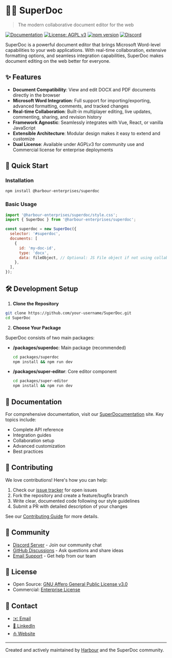 # 🦋️📝️ SuperDoc

> The modern collaborative document editor for the web

[![Documentation](https://img.shields.io/badge/docs-available-1355ff.svg)](https://docs.superdoc.dev/)
[![License: AGPL v3](https://img.shields.io/badge/License-AGPL%20v3-1355ff.svg)](https://www.gnu.org/licenses/agpl-3.0)
[![npm version](https://img.shields.io/npm/v/@harbour-enterprises/superdoc.svg?color=1355ff)](https://www.npmjs.com/package/@harbour-enterprises/superdoc)
[![Discord](https://img.shields.io/badge/discord-join-1355ff)](https://discord.gg/FBeRDqWy)

SuperDoc is a powerful document editor that brings Microsoft Word-level capabilities to your web applications. With real-time collaboration, extensive formatting options, and seamless integration capabilities, SuperDoc makes document editing on the web better for everyone.

## ✨ Features

- **Document Compatibility**: View and edit DOCX and PDF documents directly in the browser
- **Microsoft Word Integration**: Full support for importing/exporting, advanced formatting, comments, and tracked changes
- **Real-time Collaboration**: Built-in multiplayer editing, live updates, commenting, sharing, and revision history
- **Framework Agnostic**: Seamlessly integrates with Vue, React, or vanilla JavaScript
- **Extensible Architecture**: Modular design makes it easy to extend and customize
- **Dual License**: Available under AGPLv3 for community use and Commercial license for enterprise deployments

## 🚀 Quick Start

### Installation

```bash
npm install @harbour-enterprises/superdoc
```

### Basic Usage

```javascript
import '@harbour-enterprises/superdoc/style.css';
import { SuperDoc } from '@harbour-enterprises/superdoc';

const superdoc = new SuperDoc({
  selector: '#superdoc',
  documents: [
    {
      id: 'my-doc-id',
      type: 'docx',
      data: fileObject, // Optional: JS File object if not using collaboration
    },
  ],
});
```

## 🛠️ Development Setup

1. **Clone the Repository**

```bash
git clone https://github.com/your-username/SuperDoc.git
cd SuperDoc
```

2. **Choose Your Package**

SuperDoc consists of two main packages:

- **/packages/superdoc**: Main package (recommended)

  ```bash
  cd packages/superdoc
  npm install && npm run dev
  ```

- **/packages/super-editor**: Core editor component
  ```bash
  cd packages/super-editor
  npm install && npm run dev
  ```

## 📖 Documentation

For comprehensive documentation, visit our [SuperDocumentation](https://docs.superdoc.dev) site. Key topics include:

- Complete API reference
- Integration guides
- Collaboration setup
- Advanced customization
- Best practices

## 🤝 Contributing

We love contributions! Here's how you can help:

1. Check our [issue tracker](https://github.com/Harbour-Enterprises/SuperDoc/issues) for open issues
2. Fork the repository and create a feature/bugfix branch
3. Write clear, documented code following our style guidelines
4. Submit a PR with detailed description of your changes

See our [Contributing Guide](CONTRIBUTING.md) for more details.

## 💬 Community

- [Discord Server](https://discord.gg/FBeRDqWy) - Join our community chat
- [GitHub Discussions](https://github.com/Harbour-Enterprises/SuperDoc/discussions) - Ask questions and share ideas
- [Email Support](mailto:support@harbourshare.com) - Get help from our team

## 📄 License

- Open Source: [GNU Affero General Public License v3.0](https://www.gnu.org/licenses/agpl-3.0.html)
- Commercial: [Enterprise License](https://www.harbourshare.com/request-a-demo)

## 📱 Contact

- [✉️ Email](mailto:support@harbourshare.com?subject=[SuperDoc]%20Project%20inquiry)
- [🔗 LinkedIn](https://www.linkedin.com/company/harbourshare/)
- [⛵️ Website](https://superdoc.dev)

---

Created and actively maintained by [Harbour](https://www.harbourshare.com) and the SuperDoc community.
